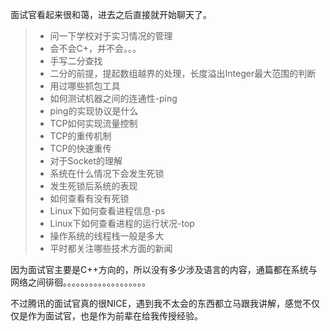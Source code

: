 面试官看起来很和蔼，进去之后直接就开始聊天了。

> - 问一下学校对于实习情况的管理
> - 会不会C+，并不会。。。
> - 手写二分查找
> - 二分的前提，提起数组越界的处理，长度溢出Integer最大范围的判断
> - 用过哪些抓包工具
> - 如何测试机器之间的连通性-ping
> - ping的实现协议是什么
> - TCP如何实现流量控制
> - TCP的重传机制
> - TCP的快速重传
> - 对于Socket的理解
> - 系统在什么情况下会发生死锁
> - 发生死锁后系统的表现
> - 如何查看有没有死锁
> - Linux下如何查看进程信息-ps
> - Linux下如何查看进程的运行状况-top
> - 操作系统的线程栈一般是多大
> - 平时都关注哪些技术方面的新闻




因为面试官主要是C++方向的，所以没有多少涉及语言的内容，通篇都在系统与网络之间徘徊。。。。。。。。。。。。。。。。。。。

不过腾讯的面试官真的很NICE，遇到我不太会的东西都立马跟我讲解，感觉不仅仅是作为面试官，也是作为前辈在给我传授经验。
